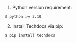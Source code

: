 1. Python version requirement:
```bash
$ python >= 3.10
```
2. Install Techdocs via pip:
```bash
$ pip install techdocs
```